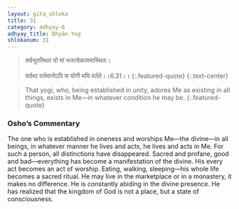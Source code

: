 ```yaml
---
layout: gita_shloka
title: 31
category: adhyay-6
adhyay_title: Dhyān Yog
shlokanum: 31
---
```


> सर्वभूतस्थितं यो मां भजत्येकत्वमास्थितः।<br><br>सर्वथा वर्तमानोऽपि स योगी मयि वर्तते।।6.31।।
{:.featured-quote}
{:.text-center}

> That yogi, who, being established in unity, adores Me as existing in all things, exists in Me—in whatever condition he may be.
{:.featured-quote}

### Osho’s Commentary
The one who is established in oneness and worships Me—the divine—in all beings, in whatever manner he lives and acts, he lives and acts in Me.
For such a person, all distinctions have disappeared. Sacred and profane, good and bad—everything has become a manifestation of the divine. His every act becomes an act of worship. Eating, walking, sleeping—his whole life becomes a sacred ritual.
He may live in the marketplace or in a monastery, it makes no difference. He is constantly abiding in the divine presence. He has realized that the kingdom of God is not a place, but a state of consciousness.
